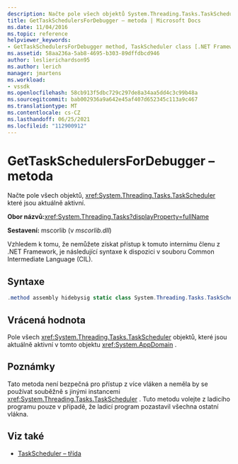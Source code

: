 ```yaml
---
description: Načte pole všech objektů System.Threading.Tasks.TaskScheduler, které jsou aktuálně aktivní.
title: GetTaskSchedulersForDebugger – metoda | Microsoft Docs
ms.date: 11/04/2016
ms.topic: reference
helpviewer_keywords:
- GetTaskSchedulersForDebugger method, TaskScheduler class [.NET Framework debug engines]
ms.assetid: 58aa236a-5ab8-4695-b303-89dffdbcd946
author: leslierichardson95
ms.author: lerich
manager: jmartens
ms.workload:
- vssdk
ms.openlocfilehash: 58cb913f5dbc729c297de8a34aa5dd4c3c99b48a
ms.sourcegitcommit: bab002936a9a642e45af407d652345c113a9c467
ms.translationtype: MT
ms.contentlocale: cs-CZ
ms.lasthandoff: 06/25/2021
ms.locfileid: "112900912"
---
```

# <a name="gettaskschedulersfordebugger-method"></a>GetTaskSchedulersForDebugger – metoda
Načte pole všech objektů, <xref:System.Threading.Tasks.TaskScheduler> které jsou aktuálně aktivní.

 **Obor názvů:**<xref:System.Threading.Tasks?displayProperty=fullName>

 **Sestavení:** mscorlib (v *mscorlib.dll*)

 Vzhledem k tomu, že nemůžete získat přístup k tomuto internímu členu z .NET Framework, je následující syntaxe k dispozici v souboru Common Intermediate Language (CIL).

## <a name="syntax"></a>Syntaxe

```csharp
.method assembly hidebysig static class System.Threading.Tasks.TaskScheduler[] GetTaskSchedulersForDebugger() cil managed
```

## <a name="return-value"></a>Vrácená hodnota
 Pole všech <xref:System.Threading.Tasks.TaskScheduler> objektů, které jsou aktuálně aktivní v tomto objektu <xref:System.AppDomain> .

## <a name="remarks"></a>Poznámky
 Tato metoda není bezpečná pro přístup z více vláken a neměla by se používat souběžně s jinými instancemi <xref:System.Threading.Tasks.TaskScheduler> . Tuto metodu volejte z ladicího programu pouze v případě, že ladicí program pozastavil všechna ostatní vlákna.

## <a name="see-also"></a>Viz také
- [TaskScheduler – třída](../../extensibility/debugger/taskscheduler-class-internal-members.md)
